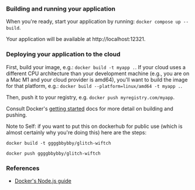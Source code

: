 ### Building and running your application

When you're ready, start your application by running:
`docker compose up --build`.

Your application will be available at http://localhost:12321.

### Deploying your application to the cloud

First, build your image, e.g.: `docker build -t myapp .`.
If your cloud uses a different CPU architecture than your development
machine (e.g., you are on a Mac M1 and your cloud provider is amd64),
you'll want to build the image for that platform, e.g.:
`docker build --platform=linux/amd64 -t myapp .`.

Then, push it to your registry, e.g. `docker push myregistry.com/myapp`.

Consult Docker's [getting started](https://docs.docker.com/go/get-started-sharing/)
docs for more detail on building and pushing.

Note to Self:
if you want to put this on dockerhub for public use (which is almost certainly why you're doing this)
here are the steps:
```
docker build -t ggggbbybby/glitch-wiftch

docker push ggggbbybby/glitch-wiftch
```

### References
* [Docker's Node.js guide](https://docs.docker.com/language/nodejs/)